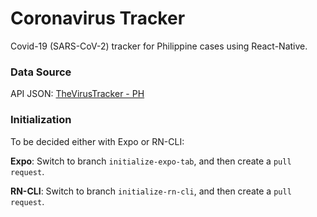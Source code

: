# Coronavirus Tracker
Covid-19 (SARS-CoV-2) tracker for Philippine cases using React-Native.


### Data Source
API JSON: [TheVirusTracker - PH](https://api.thevirustracker.com/free-api?countryTotal=PH)


### Initialization
To be decided either with Expo or RN-CLI:

**Expo**: Switch to branch `initialize-expo-tab`, and then create a `pull request`.

**RN-CLI**: Switch to branch `initialize-rn-cli`, and then create a `pull request`.

